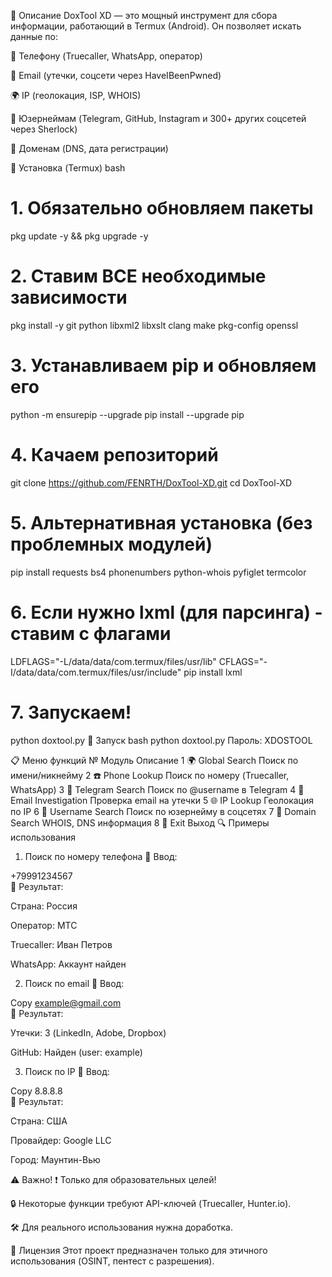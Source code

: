 📌 Описание
DoxTool XD — это мощный инструмент для сбора информации, работающий в Termux (Android). Он позволяет искать данные по:

🔎 Телефону (Truecaller, WhatsApp, оператор)

📧 Email (утечки, соцсети через HaveIBeenPwned)

🌍 IP (геолокация, ISP, WHOIS)

👤 Юзернеймам (Telegram, GitHub, Instagram и 300+ других соцсетей через Sherlock)

🔗 Доменам (DNS, дата регистрации)

🚀 Установка (Termux)
bash
# 1. Обязательно обновляем пакеты
pkg update -y && pkg upgrade -y

# 2. Ставим ВСЕ необходимые зависимости
pkg install -y git python libxml2 libxslt clang make pkg-config openssl

# 3. Устанавливаем pip и обновляем его
python -m ensurepip --upgrade
pip install --upgrade pip

# 4. Качаем репозиторий
git clone https://github.com/FENRTH/DoxTool-XD.git
cd DoxTool-XD

# 5. Альтернативная установка (без проблемных модулей)
pip install requests bs4 phonenumbers python-whois pyfiglet termcolor

# 6. Если нужно lxml (для парсинга) - ставим с флагами
LDFLAGS="-L/data/data/com.termux/files/usr/lib" CFLAGS="-I/data/data/com.termux/files/usr/include" pip install lxml

# 7. Запускаем!
python doxtool.py
🔑 Запуск
bash
python doxtool.py
Пароль: XDOSTOOL

📋 Меню функций
№	Модуль	Описание
1	🌍 Global Search	Поиск по имени/никнейму
2	☎️ Phone Lookup	Поиск по номеру (Truecaller, WhatsApp)
3	📱 Telegram Search	Поиск по @username в Telegram
4	📧 Email Investigation	Проверка email на утечки
5	🌐 IP Lookup	Геолокация по IP
6	👤 Username Search	Поиск по юзернейму в соцсетях
7	🔗 Domain Search	WHOIS, DNS информация
8	🚪 Exit	Выход
🔍 Примеры использования
1. Поиск по номеру телефона
📌 Ввод:


+79991234567  
📌 Результат:

Страна: Россия

Оператор: МТС

Truecaller: Иван Петров

WhatsApp: Аккаунт найден

2. Поиск по email
📌 Ввод:

Copy
example@gmail.com  
📌 Результат:

Утечки: 3 (LinkedIn, Adobe, Dropbox)

GitHub: Найден (user: example)

3. Поиск по IP
📌 Ввод:

Copy
8.8.8.8  
📌 Результат:

Страна: США

Провайдер: Google LLC

Город: Маунтин-Вью

⚠️ Важно!
❗ Только для образовательных целей!

🔒 Некоторые функции требуют API-ключей (Truecaller, Hunter.io).

🛠️ Для реального использования нужна доработка.

📜 Лицензия
Этот проект предназначен только для этичного использования (OSINT, пентест с разрешения).


